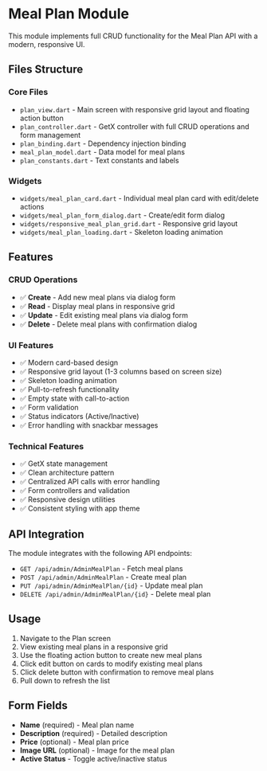 # Meal Plan Module

This module implements full CRUD functionality for the Meal Plan API with a modern, responsive UI.

## Files Structure

### Core Files
- `plan_view.dart` - Main screen with responsive grid layout and floating action button
- `plan_controller.dart` - GetX controller with full CRUD operations and form management
- `plan_binding.dart` - Dependency injection binding
- `meal_plan_model.dart` - Data model for meal plans
- `plan_constants.dart` - Text constants and labels

### Widgets
- `widgets/meal_plan_card.dart` - Individual meal plan card with edit/delete actions
- `widgets/meal_plan_form_dialog.dart` - Create/edit form dialog
- `widgets/responsive_meal_plan_grid.dart` - Responsive grid layout
- `widgets/meal_plan_loading.dart` - Skeleton loading animation

## Features

### CRUD Operations
- ✅ **Create** - Add new meal plans via dialog form
- ✅ **Read** - Display meal plans in responsive grid
- ✅ **Update** - Edit existing meal plans via dialog form
- ✅ **Delete** - Delete meal plans with confirmation dialog

### UI Features
- ✅ Modern card-based design
- ✅ Responsive grid layout (1-3 columns based on screen size)
- ✅ Skeleton loading animation
- ✅ Pull-to-refresh functionality
- ✅ Empty state with call-to-action
- ✅ Form validation
- ✅ Status indicators (Active/Inactive)
- ✅ Error handling with snackbar messages

### Technical Features
- ✅ GetX state management
- ✅ Clean architecture pattern
- ✅ Centralized API calls with error handling
- ✅ Form controllers and validation
- ✅ Responsive design utilities
- ✅ Consistent styling with app theme

## API Integration

The module integrates with the following API endpoints:
- `GET /api/admin/AdminMealPlan` - Fetch meal plans
- `POST /api/admin/AdminMealPlan` - Create meal plan
- `PUT /api/admin/AdminMealPlan/{id}` - Update meal plan
- `DELETE /api/admin/AdminMealPlan/{id}` - Delete meal plan

## Usage

1. Navigate to the Plan screen
2. View existing meal plans in a responsive grid
3. Use the floating action button to create new meal plans
4. Click edit button on cards to modify existing meal plans
5. Click delete button with confirmation to remove meal plans
6. Pull down to refresh the list

## Form Fields

- **Name** (required) - Meal plan name
- **Description** (required) - Detailed description
- **Price** (optional) - Meal plan price
- **Image URL** (optional) - Image for the meal plan
- **Active Status** - Toggle active/inactive status